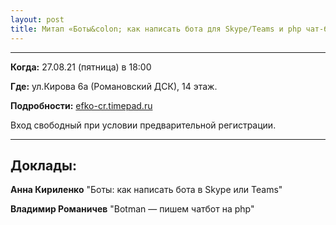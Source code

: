 ```yaml
---
layout: post
title: Митап «Боты&colon; как написать бота для Skype/Teams и php чат-боты» от ЭФКО (27.08.21)
---
```


---

**Когда:** 27.08.21 (пятница) в 18:00

**Где:** ул.Кирова 6а (Романовский ДСК), 14 этаж. 

**Подробности:** [efko-cr.timepad.ru](https://efko-cr.timepad.ru/event/1700504/)

Вход свободный при условии предварительной регистрации.

---

## Доклады:

**Анна Кириленко** "Боты: как написать бота в Skype или Teams"

**Владимир Романичев** "Botman — пишем чатбот на php"


